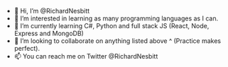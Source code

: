 - 👋 Hi, I’m @RichardNesbitt
- 👀 I’m interested in learning as many programming languages as I can.
- 🌱 I’m currently learning C#, Python and full stack JS (React, Node, Express and MongoDB)
- 💞️ I’m looking to collaborate on anything listed above ^ (Practice makes perfect).
- 📫 You can reach me on Twitter @RichardNesbitt

<!---
RichardNesbitt/RichardNesbitt is a ✨ special ✨ repository because its `README.md` (this file) appears on your GitHub profile.
You can click the Preview link to take a look at your changes.
--->
